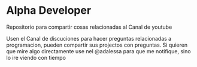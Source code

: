 # Alpha Developer
Repositorio para compartir cosas relacionadas al Canal de youtube

Usen el Canal de discuciones para hacer preguntas relacionadas a programacion, pueden compartir sus projectos con preguntas. Si quieren que mire algo directamente use nel @adalessa para que me notifique, sino lo ire viendo con tiempo
